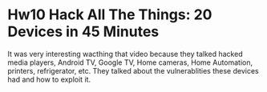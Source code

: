 # Hw10 Hack All The Things: 20 Devices in 45 Minutes
It was very interesting wacthing that video because they talked hacked media players, Android TV, Google TV, Home cameras, Home Automation,
printers, refrigerator, etc. They talked about the vulnerablities these devices had and how to exploit it. 
